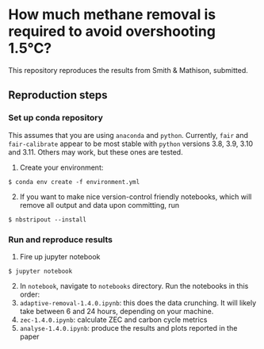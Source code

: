 # How much methane removal is required to avoid overshooting 1.5°C?

This repository reproduces the results from Smith & Mathison, submitted.

## Reproduction steps

### Set up conda repository

This assumes that you are using `anaconda` and `python`. Currently, `fair` and `fair-calibrate` appear to be most stable with `python` versions 3.8, 3.9, 3.10 and 3.11. Others may work, but these ones are tested.

1. Create your environment:

```
$ conda env create -f environment.yml
```
2. If you want to make nice version-control friendly notebooks, which will remove all output and data upon committing, run

```
$ nbstripout --install
```

### Run and reproduce results

1. Fire up jupyter notebook

```
$ jupyter notebook
```

2. In `notebook`, navigate to `notebooks` directory. Run the notebooks in this order:
  1. `adaptive-removal-1.4.0.ipynb`: this does the data crunching. It will likely take between 6 and 24 hours, depending on your machine.
  2. `zec-1.4.0.ipynb`: calculate ZEC and carbon cycle metrics
  3. `analyse-1.4.0.ipynb`: produce the results and plots reported in the paper
